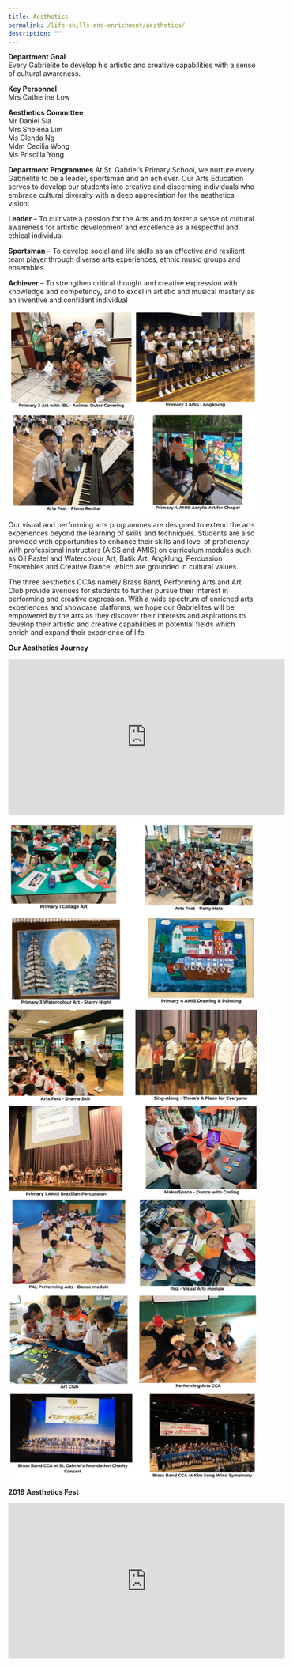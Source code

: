 ```yaml
---
title: Aesthetics
permalink: /life-skills-and-enrichment/aesthetics/
description: ""
---
```

**Department Goal**   
Every Gabrielite to develop his artistic and creative capabilities with a sense of cultural awareness.

**Key Personnel**   
Mrs Catherine Low


**Aesthetics Committee** 
<br>Mr Daniel Sia <br>Mrs Shelena Lim<br>Ms Glenda Ng<br>Mdm Cecilia Wong<br>Ms Priscilla Yong

**Department Programmes**
At St. Gabriel’s Primary School, we nurture every Gabrielite to be a leader, sportsman and an achiever. Our Arts Education serves to develop our students into creative and discerning individuals who embrace cultural diversity with a deep appreciation for the aesthetics vision:

**Leader** – To cultivate a passion for the Arts and to foster a sense of cultural awareness for artistic development and excellence as a respectful and ethical individual

**Sportsman** – To develop social and life skills as an effective and resilient team player through diverse arts experiences, ethnic music groups and ensembles

**Achiever** – To strengthen critical thought and creative expression with knowledge and competency, and to excel in artistic and musical mastery as an inventive and confident individual

![](/images/aesthetics1.png)
![](/images/aesthetics2.png)


Our visual and performing arts programmes are designed to extend the arts experiences beyond the learning of skills and techniques. Students are also provided with opportunities to enhance their skills and level of proficiency with professional instructors (AISS and AMIS) on curriculum modules such as Oil Pastel and Watercolour Art, Batik Art, Angklung, Percussion Ensembles and Creative Dance, which are grounded in cultural values. 

The three aesthetics CCAs namely Brass Band, Performing Arts and Art Club provide avenues for students to further pursue their interest in performing and creative expression. With a wide spectrum of enriched arts experiences and showcase platforms, we hope our Gabrielites will be empowered by the arts as they discover their interests and aspirations to develop their artistic and creative capabilities in potential fields which enrich and expand their experience of life. 

**Our Aesthetics Journey**

<iframe width="560" height="315" src="https://www.youtube.com/embed/RcOLLRfEzJA" title="Our Aesthetics Journey" frameborder="0" allow="accelerometer; autoplay; clipboard-write; encrypted-media; gyroscope; picture-in-picture" allowfullscreen></iframe>

![](/images/aes3.png)
![](/images/aes4.png)
![](/images/aes5.png)
![](/images/aes6.png)

**2019 Aesthetics Fest**

<center><iframe width="560" height="315" src="https://www.youtube.com/embed/5UqAg2XKmHM" title="2019 Aesthetics Fest" frameborder="0" allow="accelerometer; autoplay; clipboard-write; encrypted-media; gyroscope; picture-in-picture" allowfullscreen></iframe></center>